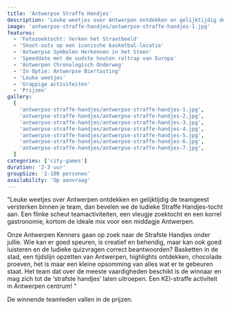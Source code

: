 ```yaml
---
title: 'Antwerpse Straffe Handjes'
description: 'Leuke weetjes over Antwerpen ontdekken en gelijktijdig de teamgeest versterken binnen je team'
image: 'antwerpse-straffe-handjes/antwerpse-straffe-handjes-1.jpg'
features:
  - 'Fotozoektocht: Verken het Straatbeeld'
  - 'Shoot-outs op een iconische basketbal-locatie'
  - 'Antwerpse Symbolen Herkennen in het Steen'
  - 'Speeddate met de oudste houten roltrap van Europa'
  - 'Antwerpen Chronologisch Onderweg'
  - 'In Optie: Antwerpse Biertasting'
  - 'Leuke weetjes'
  - 'Grappige activiteiten'
  - 'Prijzen'
gallery:
  [
    'antwerpse-straffe-handjes/antwerpse-straffe-handjes-1.jpg',
    'antwerpse-straffe-handjes/antwerpse-straffe-handjes-2.jpg',
    'antwerpse-straffe-handjes/antwerpse-straffe-handjes-3.jpg',
    'antwerpse-straffe-handjes/antwerpse-straffe-handjes-4.jpg',
    'antwerpse-straffe-handjes/antwerpse-straffe-handjes-5.jpg',
    'antwerpse-straffe-handjes/antwerpse-straffe-handjes-6.jpg',
    'antwerpse-straffe-handjes/antwerpse-straffe-handjes-7.jpg',
  ]
categories: ['city-games']
duration: '2-3 uur'
groupSize: '2-100 personen'
availability: 'Op aanvraag'
---
```


"Leuke weetjes over Antwerpen ontdekken en gelijktijdig de teamgeest versterken binnen je team, dan bevelen we de ludieke Straffe Handjes-tocht aan. Een flinke scheut teamactiviteiten, een vleugje zoektocht en een korrel gastronomie, kortom de ideale mix voor een middagje Antwerpen.

Onze Antwerpen Kenners gaan op zoek naar de Strafste Handjes onder jullie. Wie kan er goed speuren, is creatief en behendig, maar kan ook goed luisteren en de ludieke quizvragen correct beantwoorden? Basketten in de stad, een tijdslijn opzetten van Antwerpen, highlights ontdekken, chocolade proeven, het is maar een kleine opsomming van alles wat er te gebeuren staat. Het team dat over de meeste vaardigheden beschikt is de winnaar en mag zich tot de ‘strafste handjes’ laten uitroepen. Een KEI-straffe activiteit in Antwerpen centrum! "

De winnende teamleden vallen in de prijzen.
